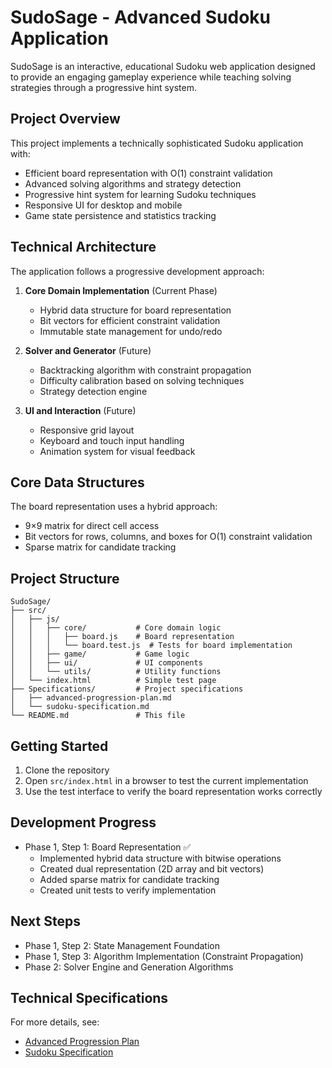 # SudoSage - Advanced Sudoku Application

SudoSage is an interactive, educational Sudoku web application designed to provide an engaging gameplay experience while teaching solving strategies through a progressive hint system.

## Project Overview

This project implements a technically sophisticated Sudoku application with:

- Efficient board representation with O(1) constraint validation
- Advanced solving algorithms and strategy detection
- Progressive hint system for learning Sudoku techniques
- Responsive UI for desktop and mobile
- Game state persistence and statistics tracking

## Technical Architecture

The application follows a progressive development approach:

1. **Core Domain Implementation** (Current Phase)
   - Hybrid data structure for board representation
   - Bit vectors for efficient constraint validation
   - Immutable state management for undo/redo

2. **Solver and Generator** (Future)
   - Backtracking algorithm with constraint propagation
   - Difficulty calibration based on solving techniques
   - Strategy detection engine

3. **UI and Interaction** (Future)
   - Responsive grid layout
   - Keyboard and touch input handling
   - Animation system for visual feedback

## Core Data Structures

The board representation uses a hybrid approach:

- 9×9 matrix for direct cell access
- Bit vectors for rows, columns, and boxes for O(1) constraint validation
- Sparse matrix for candidate tracking

## Project Structure

```
SudoSage/
├── src/
│   ├── js/
│   │   ├── core/           # Core domain logic
│   │   │   ├── board.js    # Board representation
│   │   │   └── board.test.js  # Tests for board implementation
│   │   ├── game/           # Game logic
│   │   ├── ui/             # UI components
│   │   └── utils/          # Utility functions
│   └── index.html          # Simple test page
├── Specifications/         # Project specifications
│   ├── advanced-progression-plan.md
│   └── sudoku-specification.md
└── README.md               # This file
```

## Getting Started

1. Clone the repository
2. Open `src/index.html` in a browser to test the current implementation
3. Use the test interface to verify the board representation works correctly

## Development Progress

- Phase 1, Step 1: Board Representation ✅
  - Implemented hybrid data structure with bitwise operations
  - Created dual representation (2D array and bit vectors)
  - Added sparse matrix for candidate tracking
  - Created unit tests to verify implementation

## Next Steps

- Phase 1, Step 2: State Management Foundation
- Phase 1, Step 3: Algorithm Implementation (Constraint Propagation)
- Phase 2: Solver Engine and Generation Algorithms

## Technical Specifications

For more details, see:
- [Advanced Progression Plan](Specifications/advanced-progression-plan.md)
- [Sudoku Specification](Specifications/sudoku-specification.md) 